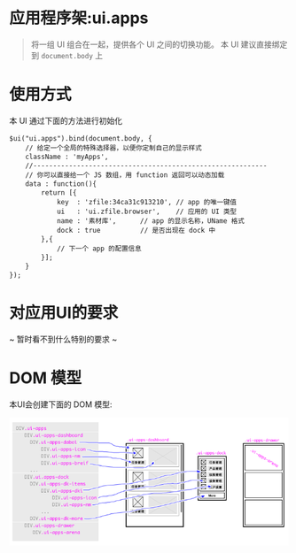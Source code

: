 应用程序架:ui.apps
====
> 将一组 UI 组合在一起，提供各个 UI 之间的切换功能。  本 UI 建议直接绑定到 `document.body` 上

# 使用方式

本 UI 通过下面的方法进行初始化

	$ui("ui.apps").bind(document.body, {
		// 给定一个全局的特殊选择器，以便你定制自己的显示样式
		className : 'myApps',   
		//-----------------------------------------------------------
		// 你可以直接给一个 JS 数组，用 function 返回可以动态加载
		data : function(){
			return [{
				key  : 'zfile:34ca31c913210', // app 的唯一键值
				ui   : 'ui.zfile.browser',    // 应用的 UI 类型
				name : '素材库',      // app 的显示名称，UName 格式
				dock : true          // 是否出现在 dock 中
			},{
				// 下一个 app 的配置信息
			}];
		}
	});
	
# 对应用UI的要求

~ 暂时看不到什么特别的要求 ~


# DOM 模型

本UI会创建下面的 DOM 模型:

![](ui.apps.overview.png)